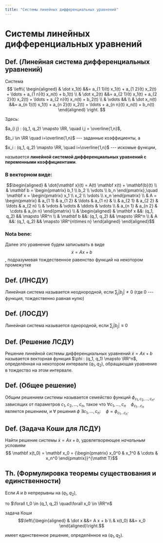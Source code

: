 ```yaml
---
title: "Системы линейных дифференциальных уравнений"
---
```

# Системы линейных дифференциальных уравнений #

## Def. (Линейная система дифференциальных уравнений) ##
Система
$$
\left\{ \begin{aligned}
  & \dot x_1(t) &&= a_{1 1}(t) x_1(t) + a_{1 2}(t) x_2(t) + \ldots + a_{1 n}(t) x_n(t) + b_1(t) \\
  & \dot x_2(t) &&= a_{2 1}(t) x_1(t) + a_{2 2}(t) x_2(t) + \ldots + a_{2 n}(t) x_n(t) + b_2(t) \\
  & \vdots && \\
  & \dot x_n(t) &&= a_{n 1}(t) x_1(t) + a_{n 2}(t) x_2(t) + \ldots + a_{n n}(t) x_n(t) + b_n(t)
\end{aligned} \right.
$$

Здесь:

 $a_{i j} : (q_1, q_2) \mapsto \RR, \quad i,j = \overline{1,n}$,

 $b_i \in \RR \quad i=\overline{1,n}$ --- заданные коэффициенты, а

 $x_i : (q_1, q_2) \mapsto \RR, \quad i=\overline{1,n}$ --- искомые функции,

называется **линейной системой дифференциальных уравнений с переменными коэффициентами**.

### В векторном виде:

$$\begin{aligned}
& \dot{\mathbf x}(t) = A(t) \mathbf x(t) + \mathbf{b}(t) \\
& \mathbf b =
  \begin{pmatrix}
    b_1 \\
    b_2 \\
    \vdots \\
    b_n
    \end{pmatrix},\quad 
  \mathbf x =
  \begin{pmatrix}
    x_1 \\
    x_2 \\
    \vdots \\
    x_n
    \end{pmatrix} \\
& A = 
  \begin{pmatrix}
      & a_{1 1} & a_{1 2} & \ldots & a_{1 n} & \\
      & a_{2 1} & a_{2 2} & \ldots & a_{2 n}   \\
      & \vdots  & \vdots  & \ddots & \vdots    \\
      & a_{n 1} & a_{n 2} & \cdots & a_{n n}
      \end{pmatrix} \\
& \begin{aligned}
& \mathbf x &&: (q_1, q_2) && \mapsto \RR^n \\
& \mathbf b &&: (q_1, q_2) && \mapsto \RR^n \\
& A &&: (q_1, q_2) && \mapsto \RR^{n\times n}
\end{aligned}
\end{aligned}$$

### Nota bene:

Далее это уравнение будем записывать в виде
$$\dot x = A x + b$$,
подразумевая тождественное равенство функций на некотором промежутке

## Def. (ЛНСДУ) ##
Линейная система называется неоднородной, если $\sum_j |b_j| \neq 0$ (где $0$ --- функция, тождественно равная нулю)

## Def. (ЛОСДУ) ##
Линейная система называется однородной, если $\sum_j |b_j| \equiv 0$

## Def. (Решение ЛСДУ) ##
Решение линейной системы дифференциальных уравнений $\dot x = A x + b$
называется векторная функция $\phi : (q_1, q_1) \mapsto \RR^n$,
определённая на некотором интервале $(q_1, q_2)$,
обращающая уравнение в тождество на этом интервале.

## Def. (Общее решение) ##
Общим решением системы называется семейство функций $\phi_{c_1, c_2, \ldots, c_n}$,
зависящих от параметров $c_1, c_2, \ldots, c_n$,
такое что $\forall c_1, \ldots, c_n \quad \phi_{c_1 \ldots c_n}$ является решением,
и $\forall$ решения $\phi$ $\exists c_1, \ldots, c_n: \quad \phi = \phi_{c_1 \ldots c_n}$.

## Def. (Задача Коши для ЛСДУ) ##
Найти решение системы $\dot x = A x + b$,
удовлетворяющее *начальным условиям*
$$
\mathbf x(t_0) = \mathbf x_0 =
{\begin{pmatrix}
x_0^0 & x_1^0 & \cdots & x_n^0
\end{pmatrix}}^{\mathtt T}$$

## Th. (Формулировка теоремы существования и единственности) ##
Если $A$ и $b$ непрерывны на $(q_1, q_2)$,

то $\forall t_0 \in (q_1, q_2) \quad\forall x_0 \in \RR^n$

задача Коши
$$\left\{\begin{aligned}
& \dot x &&= A x + b \\
& x(t_0) &&= x_0
\end{aligned}\right.$$

имеет единственное решение, определённое на $(q_1, q_2)$.
